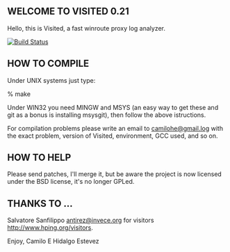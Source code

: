 WELCOME TO VISITED 0.21
-----------------------

Hello, this is Visited,
a fast winroute proxy log analyzer.

[![Build Status](https://travis-ci.org/camilohe/visited.svg?branch=master)](https://travis-ci.org/camilohe/visited)

HOW TO COMPILE
--------------

Under UNIX systems just type:

% make

Under WIN32 you need MINGW and MSYS (an easy way to get these and git 
as a bonus is installing msysgit), then follow the above istructions. 

For compilation problems please write an email to <camilohe@gmail.log>
with the exact problem, version of Visited, environment, GCC used, and so
on.

HOW TO HELP
-----------

Please send patches, I'll merge it, but be aware the project is now licensed 
under the BSD license, it's no longer GPLed.

THANKS TO ...
-------------
Salvatore Sanfilippo <antirez@invece.org> for visitors <http://www.hping.org/visitors>.

Enjoy,
Camilo E Hidalgo Estevez
